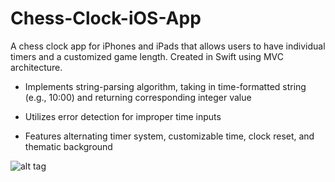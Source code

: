 # Chess-Clock-iOS-App

A chess clock app for iPhones and iPads that allows users to have individual timers and a customized game length. 
Created in Swift using MVC architecture.

- Implements string-parsing algorithm, taking in time-formatted string (e.g., 10:00) and returning corresponding integer value

- Utilizes error detection for improper time inputs

- Features alternating timer system, customizable time, clock reset, and thematic background


![alt tag](https://github.com/aaron09/Chess-Clock-iOS-App/Simulator%20Screen%20Shot%20Jul%2020%2C%202016%2C%205.00.56%20PM.png)
